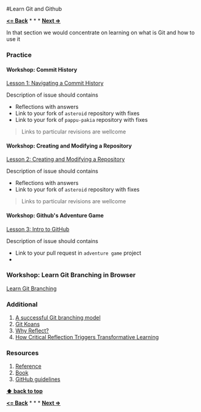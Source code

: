 #Learn Git and Github

**[<= Back](../04-tools-for-development/tools-for-development.md)**		*	*	*	**[Next =>](../04-tools-for-development/tools-for-development.md)**

In that section we would concentrate on learning on what is Git and how to use it

### Practice

#### Workshop: Commit History

[Lesson 1: Navigating a Commit History](https://www.udacity.com/course/viewer#!/c-ud775/l-2980038599/m-2960778925)

Description of issue should contains
 
* Reflections with answers 
* Link to your fork of `asteroid` repository with fixes
* Link to your fork of `pappu-pakia` repository with fixes

>Links to particular revisions are wellcome


#### Workshop: Creating and Modifying a Repository

[Lesson 2: Creating and Modifying a Repository](https://www.udacity.com/course/viewer#!/c-ud775/l-2969618657/m-2960548760)

Description of issue should contains

* Reflections with answers 
* Link to your fork of `asteroid` repository with fixes

>Links to particular revisions are wellcome

#### Workshop: Github's Adventure Game 

[Lesson 3: Intro to GitHub](https://www.udacity.com/course/viewer#!/c-ud775/l-3105028581/m-3089888671)

Description of issue should contains

* Link to your pull request in `adventure game` project
* 

### Workshop: Learn Git Branching in Browser

[Learn Git Branching](http://pcottle.github.io/learnGitBranching)


### Additional

1. [A successful Git branching model](http://nvie.com/posts/a-successful-git-branching-model/)
1. [Git Koans](http://stevelosh.com/blog/2013/04/git-koans/)
1. [Why Reflect?](https://sites.google.com/site/reflection4learning/why-reflect)
1. [How Critical Reflection Triggers Transformative Learning](http://184.182.233.150/rid=1LW06D9V6-26428MK-1Z64/Mezirow's%20chapter,%20How%20Critical%20Refletion%20Triggers%20TL.pdf)


### Resources

1. [Reference](http://git-scm.com/docs)
1. [Book](http://git-scm.com/book)
1. [GitHub guidelines](https://guides.github.com/)

**[⬆ back to top](#learn-git-and-github)**

**[<= Back](learning-principles.md)**		*	*	*	**[Next =>](tools-for-development.md)**
